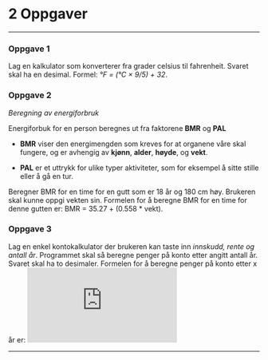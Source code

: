 # 2 Oppgaver
----------

### Oppgave 1
Lag en kalkulator som konverterer fra grader celsius til fahrenheit. Svaret skal ha en desimal. Formel: *°F = (°C × 9/5) + 32*.

### Oppgave 2
*Beregning av energiforbruk*

Energiforbuk for en person beregnes ut fra faktorene **BMR** og **PAL**

* **BMR** viser den energimengden som kreves for at organene våre skal fungere, og er avhengig av __kjønn__, __alder__, __høyde__, og __vekt__.

* **PAL** er et uttrykk for ulike typer aktiviteter, som for eksempel å sitte stille eller å gå en tur.

Beregner BMR for en time for en gutt som er 18 år og 180 cm høy. Brukeren skal kunne oppgi vekten sin. Formelen for å beregne BMR for en time for denne gutten er: BMR = 35.27 + (0.558 * vekt).

### Oppgave 3
Lag en enkel kontokalkulator der brukeren kan taste inn *innskudd, rente og antall år*. Programmet skal så beregne penger på konto etter angitt antall år. Svaret skal ha to desimaler. Formelen for å beregne penger på konto etter x år er:
![equation](http://www.sciweavers.org/tex2img.php?eq=innskudd%20%5Ccdot%20vekstfaktor%5Ex&bc=White&fc=Black&im=jpg&fs=12&ff=arev&edit=0)


---
